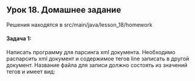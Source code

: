 ## Урок 18. Домашнее задание
Решения находятся в src/main/java/lesson_18/homework

#### Задача 1:
Написать программу для парсинга xml документа. Необходимо распарсить xml документ и
содержимое тегов line записать в другой документ. Название файла для записи должно
состоять из значений тегов и имеет вид: <firstName>_<lastName>_<title>.txt
